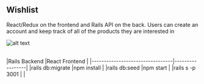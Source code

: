 ## Wishlist 
React/Redux on the frontend and Rails API on the back. Users can create an account and keep track of all of the products they are interested in 

![alt text](https://imgur.com/QXr5bcM)

<br>
|Rails Backend                    |React Frontend   |
|---------------------------------|-----------------|
|rails db:migrate                 |npm install      |
|rails db:seed                    |npm start        |   
|rails s -p 3001                  |                 |


